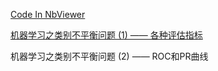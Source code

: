 [Code In NbViewer](http://nbviewer.jupyter.org/github/massquantity/Class-Imbalance/blob/master/Code_Class_Imbalance.ipynb)

[机器学习之类别不平衡问题 (1) —— 各种评估指标](http://www.cnblogs.com/massquantity/p/8550875.html)

机器学习之类别不平衡问题 (2) —— ROC和PR曲线
